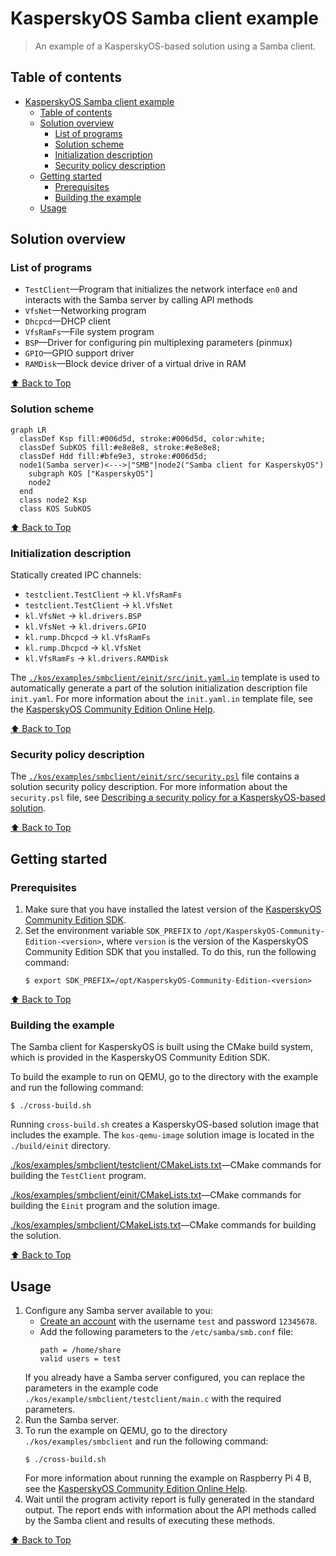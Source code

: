 # KasperskyOS Samba client example

> An example of a KasperskyOS-based solution using a Samba client.

## Table of contents
- [KasperskyOS Samba client example](#kasperskyos-samba-client-example)
  - [Table of contents](#table-of-contents)
  - [Solution overview](#solution-overview)
    - [List of programs](#list-of-programs)
    - [Solution scheme](#solution-scheme)
    - [Initialization description](#initialization-description)
    - [Security policy description](#security-policy-description)
  - [Getting started](#getting-started)
    - [Prerequisites](#prerequisites)
    - [Building the example](#building-the-example)
  - [Usage](#usage)

## Solution overview

### List of programs

* `TestClient`—Program that initializes the network interface `en0` and interacts with the Samba server by calling API methods
* `VfsNet`—Networking program
* `Dhcpcd`—DHCP client
* `VfsRamFs`—File system program
* `BSP`—Driver for configuring pin multiplexing parameters (pinmux)
* `GPIO`—GPIO support driver
* `RAMDisk`—Block device driver of a virtual drive in RAM

[⬆ Back to Top](#Table-of-contents)

### Solution scheme

```mermaid
graph LR
  classDef Ksp fill:#006d5d, stroke:#006d5d, color:white;
  classDef SubKOS fill:#e8e8e8, stroke:#e8e8e8;
  classDef Hdd fill:#bfe9e3, stroke:#006d5d;
  node1(Samba server)<--->|"SMB"|node2("Samba client for KasperskyOS")
    subgraph KOS ["KasperskyOS"]
    node2
  end
  class node2 Ksp
  class KOS SubKOS
```

[⬆ Back to Top](#Table-of-contents)

### Initialization description

Statically created IPC channels:

* `testclient.TestClient` → `kl.VfsRamFs`
* `testclient.TestClient` → `kl.VfsNet`
* `kl.VfsNet` → `kl.drivers.BSP`
* `kl.VfsNet` → `kl.drivers.GPIO`
* `kl.rump.Dhcpcd` → `kl.VfsRamFs`
* `kl.rump.Dhcpcd` → `kl.VfsNet`
* `kl.VfsRamFs` → `kl.drivers.RAMDisk`

The [`./kos/examples/smbclient/einit/src/init.yaml.in`](kos/examples/smbclient/einit/src/init.yaml.in) template is used to automatically generate a part of the solution initialization description file `init.yaml`. For more information about the `init.yaml.in` template file, see the [KasperskyOS Community Edition Online Help](https://support.kaspersky.com/help/KCE/1.1/en-US/cmake_yaml_templates.htm).

[⬆ Back to Top](#Table-of-contents)

### Security policy description

The [`./kos/examples/smbclient/einit/src/security.psl`](kos/examples/smbclient/einit/src/security.psl) file contains a solution security policy description. For more information about the `security.psl` file, see [Describing a security policy for a KasperskyOS-based solution](https://support.kaspersky.com/help/KCE/1.1/en-US/ssp_descr.htm).

[⬆ Back to Top](#Table-of-contents)

## Getting started

### Prerequisites

1. Make sure that you have installed the latest version of the [KasperskyOS Community Edition SDK](https://os.kaspersky.com/development/).
1. Set the environment variable `SDK_PREFIX` to `/opt/KasperskyOS-Community-Edition-<version>`, where `version` is the version of the KasperskyOS Community Edition SDK that you installed. To do this, run the following command:
   ```
   $ export SDK_PREFIX=/opt/KasperskyOS-Community-Edition-<version>
   ```

[⬆ Back to Top](#Table-of-contents)

### Building the example

The Samba client for KasperskyOS is built using the CMake build system, which is provided in the KasperskyOS Community Edition SDK.

To build the example to run on QEMU, go to the directory with the example and run the following command:
```
$ ./cross-build.sh
```
Running `cross-build.sh` creates a KasperskyOS-based solution image that includes the example. The `kos-qemu-image` solution image is located in the `./build/einit` directory.

[./kos/examples/smbclient/testclient/CMakeLists.txt](kos/examples/testclient/netinit/CMakeLists.txt)—CMake commands for building the `TestClient` program.

[./kos/examples/smbclient/einit/CMakeLists.txt](kos/examples/smbclient/einit/CMakeLists.txt)—CMake commands for building the `Einit` program and the solution image.

[./kos/examples/smbclient/CMakeLists.txt](kos/examples/smbclient/CMakeLists.txt)—CMake commands for building the solution.

[⬆ Back to Top](#Table-of-contents)

## Usage

1. Configure any Samba server available to you:
    * [Create an account](https://www.cyberciti.biz/faq/adding-a-user-to-a-samba-smb-share/) with the username `test` and password `12345678`.
    * Add the following parameters to the `/etc/samba/smb.conf` file:
      ```
      path = /home/share
      valid users = test
      ```
   If you already have a Samba server configured, you can replace the parameters in the example code `./kos/example/smbclient/testclient/main.c` with the required parameters.
1. Run the Samba server.
1. To run the example on QEMU, go to the directory `./kos/examples/smbclient` and run the following command:
   ```
   $ ./cross-build.sh
   ```
   For more information about running the example on Raspberry Pi 4 B, see the [KasperskyOS Community Edition Online Help](https://support.kaspersky.com/help/KCE/1.1/en-US/running_sample_programs_rpi.htm).
1. Wait until the program activity report is fully generated in the standard output. The report ends with information about the API methods called by the Samba client and results of executing these methods.

[⬆ Back to Top](#Table-of-contents)
